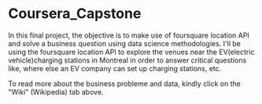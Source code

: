 # Coursera_Capstone

In this final project, the objective is to make use of foursquare location API and solve a business question using data science methodologies. 
I'll be using the foursquare location API to explore the venues near the EV(electric vehicle)charging stations in Montreal in order to answer critical questions like, where else an EV company can set up charging stations, etc.

To read more about the business probleme and data, kindly click on the "Wiki" (Wikipedia) tab above.
